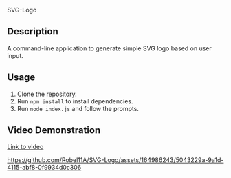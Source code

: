  SVG-Logo 

## Description
A command-line application to generate simple SVG logo based on user input.

## Usage
1. Clone the repository.
2. Run `npm install` to install dependencies.
3. Run `node index.js` and follow the prompts.



## Video Demonstration
[Link to video](./assets/SVG-LOGO.mov)


https://github.com/Robel11A/SVG-Logo/assets/164986243/5043229a-9a1d-4115-abf8-0f9934d0c306

